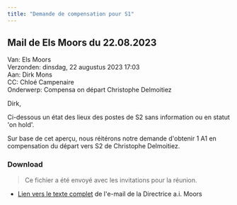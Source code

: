 ```yaml
---
title: "Demande de compensation pour S1"
---
```

## Mail de Els Moors du 22.08.2023

Van: Els Moors  
Verzonden: dinsdag, 22 augustus 2023 17:03  
Aan: Dirk Mons  
CC: Chloé Campenaire  
Onderwerp: Compensa on départ Christophe Delmoitiez

Dirk,

Ci-dessous un état des lieux des postes de S2 sans information ou en statut 'on hold'.

Sur base de cet aperçu, nous réitérons notre demande d'obtenir 1 A1 en compensation du départ vers S2 de Christophe Delmoitiez.

### Download

> Ce fichier a été envoyé avec les invitations pour la réunion.

* [Lien vers le texte complet](https://od.lk/s/NDlfMzE4NTIwNTFf/20230822_Mail_Els_Moors.pdf) de l'e-mail de la Directrice a.i. Moors